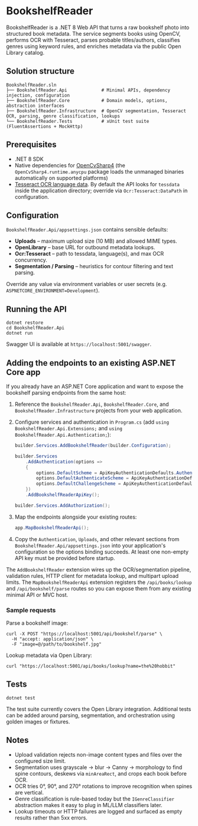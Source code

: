 # BookshelfReader

BookshelfReader is a .NET 8 Web API that turns a raw bookshelf photo into structured book metadata. The service segments books using OpenCV, performs OCR with Tesseract, parses probable titles/authors, classifies genres using keyword rules, and enriches metadata via the public Open Library catalog.

## Solution structure

```
BookshelfReader.sln
├── BookshelfReader.Api             # Minimal APIs, dependency injection, configuration
├── BookshelfReader.Core            # Domain models, options, abstraction interfaces
├── BookshelfReader.Infrastructure  # OpenCV segmentation, Tesseract OCR, parsing, genre classification, lookups
└── BookshelfReader.Tests           # xUnit test suite (FluentAssertions + MockHttp)
```

## Prerequisites

* .NET 8 SDK
* Native dependencies for [OpenCvSharp4](https://github.com/shimat/opencvsharp) (the `OpenCvSharp4.runtime.anycpu` package loads the unmanaged binaries automatically on supported platforms)
* [Tesseract OCR language data](https://github.com/tesseract-ocr/tessdata). By default the API looks for `tessdata` inside the application directory; override via `Ocr:Tesseract:DataPath` in configuration.

## Configuration

`BookshelfReader.Api/appsettings.json` contains sensible defaults:

* **Uploads** – maximum upload size (10 MB) and allowed MIME types.
* **OpenLibrary** – base URL for outbound metadata lookups.
* **Ocr:Tesseract** – path to tessdata, language(s), and max OCR concurrency.
* **Segmentation / Parsing** – heuristics for contour filtering and text parsing.

Override any value via environment variables or user secrets (e.g. `ASPNETCORE_ENVIRONMENT=Development`).

## Running the API

```
dotnet restore
cd BookshelfReader.Api
dotnet run
```

Swagger UI is available at `https://localhost:5001/swagger`.

## Adding the endpoints to an existing ASP.NET Core app

If you already have an ASP.NET Core application and want to expose the bookshelf parsing endpoints from the same host:

1. Reference the `BookshelfReader.Api`, `BookshelfReader.Core`, and `BookshelfReader.Infrastructure` projects from your web application.
2. Configure services and authentication in `Program.cs` (add `using BookshelfReader.Api.Extensions;` and `using BookshelfReader.Api.Authentication;`):

   ```csharp
   builder.Services.AddBookshelfReader(builder.Configuration);

   builder.Services
       .AddAuthentication(options =>
       {
           options.DefaultScheme = ApiKeyAuthenticationDefaults.AuthenticationScheme;
           options.DefaultAuthenticateScheme = ApiKeyAuthenticationDefaults.AuthenticationScheme;
           options.DefaultChallengeScheme = ApiKeyAuthenticationDefaults.AuthenticationScheme;
       })
       .AddBookshelfReaderApiKey();

   builder.Services.AddAuthorization();
   ```

3. Map the endpoints alongside your existing routes:

   ```csharp
   app.MapBookshelfReaderApi();
   ```

4. Copy the `Authentication`, `Uploads`, and other relevant sections from `BookshelfReader.Api/appsettings.json` into your application's configuration so the options binding succeeds. At least one non-empty API key must be provided before startup.

The `AddBookshelfReader` extension wires up the OCR/segmentation pipeline, validation rules, HTTP client for metadata lookup, and multipart upload limits. The `MapBookshelfReaderApi` extension registers the `/api/books/lookup` and `/api/bookshelf/parse` routes so you can expose them from any existing minimal API or MVC host.

### Sample requests

Parse a bookshelf image:

```
curl -X POST "https://localhost:5001/api/bookshelf/parse" \
  -H "accept: application/json" \
  -F "image=@/path/to/bookshelf.jpg"
```

Lookup metadata via Open Library:

```
curl "https://localhost:5001/api/books/lookup?name=the%20hobbit"
```

## Tests

```
dotnet test
```

The test suite currently covers the Open Library integration. Additional tests can be added around parsing, segmentation, and orchestration using golden images or fixtures.

## Notes

* Upload validation rejects non-image content types and files over the configured size limit.
* Segmentation uses grayscale → blur → Canny → morphology to find spine contours, deskews via `minAreaRect`, and crops each book before OCR.
* OCR tries 0°, 90°, and 270° rotations to improve recognition when spines are vertical.
* Genre classification is rule-based today but the `IGenreClassifier` abstraction makes it easy to plug in ML/LLM classifiers later.
* Lookup timeouts or HTTP failures are logged and surfaced as empty results rather than 5xx errors.
